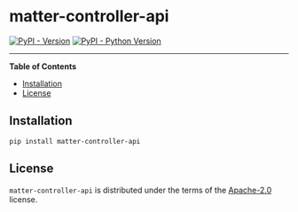 # matter-controller-api

[![PyPI - Version](https://img.shields.io/pypi/v/matter-controller-api.svg)](https://pypi.org/project/matter-controller-api)
[![PyPI - Python Version](https://img.shields.io/pypi/pyversions/matter-controller-api.svg)](https://pypi.org/project/matter-controller-api)

-----

**Table of Contents**

- [Installation](#installation)
- [License](#license)

## Installation

```console
pip install matter-controller-api
```

## License

`matter-controller-api` is distributed under the terms of the [Apache-2.0](https://spdx.org/licenses/Apache-2.0.html) license.
